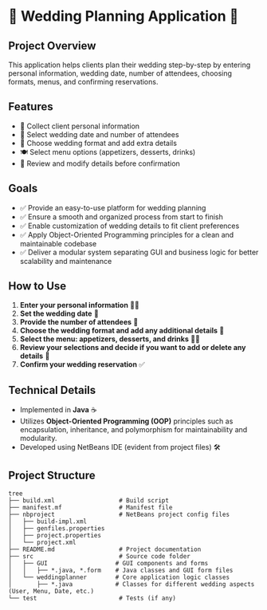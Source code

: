 # 🎉 Wedding Planning Application 💍

## Project Overview
This application helps clients plan their wedding step-by-step by entering personal information, wedding date, number of attendees, choosing formats, menus, and confirming reservations.

## Features
- 📝 Collect client personal information  
- 📅 Select wedding date and number of attendees  
- 🎨 Choose wedding format and add extra details  
- 🍽️ Select menu options (appetizers, desserts, drinks)  
- 🔄 Review and modify details before confirmation  

## Goals
- ✅ Provide an easy-to-use platform for wedding planning  
- ✅ Ensure a smooth and organized process from start to finish  
- ✅ Enable customization of wedding details to fit client preferences  
- ✅ Apply Object-Oriented Programming principles for a clean and maintainable codebase  
- ✅ Deliver a modular system separating GUI and business logic for better scalability and maintenance  

## How to Use
1. **Enter your personal information** 🧑‍💼  
2. **Set the wedding date** 📅  
3. **Provide the number of attendees** 👥  
4. **Choose the wedding format and add any additional details** 🎉  
5. **Select the menu: appetizers, desserts, and drinks** 🍰🥤  
6. **Review your selections and decide if you want to add or delete any details** 🔄  
7. **Confirm your wedding reservation** ✅  

## Technical Details
- Implemented in **Java** ☕  
- Utilizes **Object-Oriented Programming (OOP)** principles such as encapsulation, inheritance, and polymorphism for maintainability and modularity.  
- Developed using NetBeans IDE (evident from project files) 🛠️  

## Project Structure
```
tree
├── build.xml                  # Build script
├── manifest.mf                # Manifest file
├── nbproject                  # NetBeans project config files
│   ├── build-impl.xml
│   ├── genfiles.properties
│   ├── project.properties
│   └── project.xml
├── README.md                  # Project documentation
├── src                        # Source code folder
│   ├── GUI                   # GUI components and forms
│   │   ├── *.java, *.form    # Java classes and GUI form files
│   └── weddingplanner        # Core application logic classes
│       ├── *.java            # Classes for different wedding aspects (User, Menu, Date, etc.)
└── test                       # Tests (if any)
```
